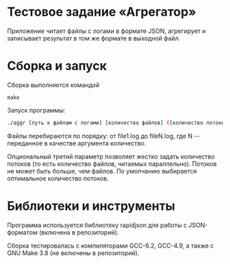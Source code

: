 # Тестовое задание &laquo;Агрегатор&raquo;

Приложение читает файлы с логами в формате JSON, агрегирует и записывает результат в том же формате в выходной файл.

# Сборка и запуск

Сборка выполняется командой
```
make
```

Запуск программы:
```bash
./aggr [путь к файлам с логами] [количество файлов] ([количество потоков])
```

Файлы перебираются по порядку: от file1.log до fileN.log, где N -- переданное в качестве аргумента количество.

Опциональный третий параметр позволяет жестко задать количество потоков (то есть количество файлов, читаемых параллельно). 
Потоков не может быть больше, чем файлов. По умолчанию выбирается оптимальное количество потоков.

# Библиотеки и инструменты

Программа используется библиотеку rapidjson для работы с JSON-форматом (включена в репозиторий).

Сборка тестировалась с компиляторами GCC-6.2, GCC-4.9, а также с GNU Make 3.8 (не включены в репозиторий).
